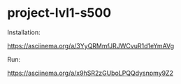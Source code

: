 # project-lvl1-s500

Installation:

https://asciinema.org/a/3YyQRMmfJRJWCvuR1d1eYmAVg

Run:

https://asciinema.org/a/x9hSR2zGUboLPQQdysnpmy9Z2
